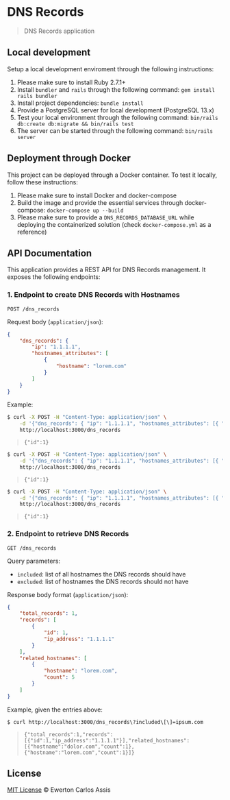 # DNS Records

> DNS Records application

## Local development

Setup a local development enviroment through the following instructions:

1. Please make sure to install Ruby 2.7.1+
2. Install `bundler` and `rails` through the following command: `gem install rails bundler`
3. Install project dependencies: `bundle install`
4. Provide a PostgreSQL server for local development (PostgreSQL 13.x)
5. Test your local environment through the following command: `bin/rails db:create db:migrate && bin/rails test`
6. The server can be started through the following command: `bin/rails server`

## Deployment through Docker

This project can be deployed through a Docker container. To test it locally, follow these instructions:

1. Please make sure to install Docker and docker-compose
2. Build the image and provide the essential services through docker-compose: `docker-compose up --build`
3. Please make sure to provide a `DNS_RECORDS_DATABASE_URL` while deploying the containerized solution (check `docker-compose.yml` as a reference)

## API Documentation

This application provides a REST API for DNS Records management. It exposes the following endpoints:

### 1. Endpoint to create DNS Records with Hostnames

`POST /dns_records`

Request body (`application/json`):

```json
{
    "dns_records": {
        "ip": "1.1.1.1",
        "hostnames_attributes": [
            {
                "hostname": "lorem.com"
            }
        ]
    }
}
```

Example:

```sh
$ curl -X POST -H "Content-Type: application/json" \
    -d '{"dns_records": { "ip": "1.1.1.1", "hostnames_attributes": [{ "hostname": "lorem.com" }] } }' \
    http://localhost:3000/dns_records
```

> `{"id":1}`


```sh
$ curl -X POST -H "Content-Type: application/json" \
    -d '{"dns_records": { "ip": "1.1.1.1", "hostnames_attributes": [{ "hostname": "ipsum.com" }] } }' \
    http://localhost:3000/dns_records
```

> `{"id":1}`


```sh
$ curl -X POST -H "Content-Type: application/json" \
    -d '{"dns_records": { "ip": "1.1.1.1", "hostnames_attributes": [{ "hostname": "dolor.com" }] } }' \
    http://localhost:3000/dns_records
```

> `{"id":1}`


### 2. Endpoint to retrieve DNS Records

`GET /dns_records`

Query parameters:

- `included`: list of all hostnames the DNS records should have
- `excluded`: list of hostnames the DNS records should not have

Response body format (`application/json`):

```json
{
    "total_records": 1,
    "records": [
        {
            "id": 1,
            "ip_address": "1.1.1.1"
        }
    ],
    "related_hostnames": [
        {
            "hostname": "lorem.com",
            "count": 5
        }
    ]
}
```

Example, given the entries above:

```sh
$ curl http://localhost:3000/dns_records\?included\[\]=ipsum.com
```

> `{"total_records":1,"records":[{"id":1,"ip_address":"1.1.1.1"}],"related_hostnames":[{"hostname":"dolor.com","count":1},{"hostname":"lorem.com","count":1}]}`

## License

[MIT License](http://earaujoassis.mit-license.org/) &copy; Ewerton Carlos Assis
